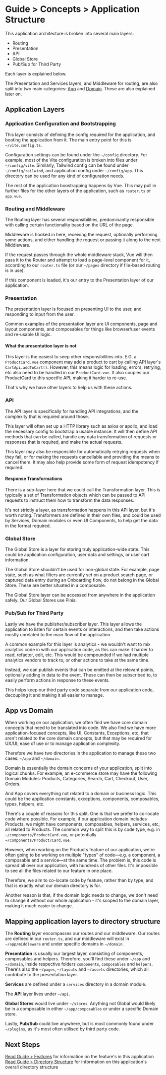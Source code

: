 # Guide > Concepts > Application Structure

This application architecture is broken into several main layers:

- Routing
- Presentation
- API
- Global Store
- Pub/Sub for Third Party

Each layer is explained below.

The Presentation and Services layers, and Middleware for routing, are also split into two main categories: 
[App](./src/app) and [Domain](./src/domain). These are also explained later on.

## Application Layers

### Application Configuration and Bootstrapping

This layer consists of defining the config required for the application, and booting the application from it.
The main entry point for this is `~/vite.config.ts`. 

Configuration settings can be found under the `~/config` directory. For example, most of the Vite configuration is broken
into files under `~/config/vite`. Similarly, Tailwind config can be found under `~/config/tailwind`, and application config 
under `~/config/app`. This directory can be used for any kind of configuration needs.

The rest of the application boostrapping happens by Vue. This may pull in further files for the other
layers of the application, such as `router.ts` or `app.vue`.

### Routing and Middleware

The Routing layer has several responsibilities, predominantly responsible with calling certain functionality based on
the URL of the page.

Middleware is hooked in here, receiving the request, optionally performing some actions, and either handling the request or
passing it along to the next Middleware.

If the request passes through the whole middleware stack, Vue will then pass it to the Router and attempt to load
a page-level component for it, according to our `router.ts` file (or our `~/pages` directory if file-based routing is in use).

If this component is loaded, it's our entry to the Presentation layer of our application.

### Presentation

The presentation layer is focused on presenting UI to the user, and responding to input from the user.

Common examples of the presentation layer are UI components, page and layout components, and composables for things like
browser/user events and re-usable UI logic.

#### What the presentation layer is not

This layer is the easiest to seep other responsibilities into. E.G. a `ProductCard.vue` component may add a product to cart by
calling API layer's `CartApi.addToCart()`. However, this means logic for loading, errors, retrying, etc also need to be
handled in our `ProductCard.vue`. It also couples our ProductCard to this specific API, making it harder to re-use.

That's why we have other layers to help us with these actions.

### API

The API layer is specifically for handling API integrations, and the complexity that is required around those.

This layer will often set up a HTTP library such as axios or apollo, and load the necessary config to bootstrap a usable
instance. It will then define API methods that can be called, handle any data transformation of requests or responses
that is required, and make the actual requests.

This layer may also be responsible for automatically retrying requests when they fail, or for making the requests cancellable
and providing the means to cancel them. It may also help provide some form of request idempotency if required.

#### Response Transformations

There is a sub-layer here that we could call the Transformation layer. This is typically a set of Transformation objects
which can be passed to API requests to instruct them how to transform the data responses.

It's not strictly a layer, as transformation happens in this API layer, but it's worth noting. Transformers are defined
in their own files, and could be used by Services, Domain modules or even UI Components, to help get the data in the format required.

### Global Store

The Global Store is a layer for storing truly application-wide state. This could be application configuration, user data 
and settings, or user cart information.

The Global Store shouldn't be used for non-global state. For example, page state, such as what filters are currently set
on a product search page, or captured data entry during an Onboarding flow, do not belong in the Global Store. These are
better situated in a composable.

The Global Store layer can be accessed from anywhere in the application safely. Our Global Stores use Pinia.

### Pub/Sub for Third Party

Lastly we have the publisher/subscriber layer. This layer allows the application to listen for certain events
or interactions, and then take actions mostly unrelated to the main flow of the application.

A common example for this layer is analytics - we wouldn't want to mix analytics code in with our application code,
as this can make it harder to read, refactor, edit, etc. This would be compounded if we had multiple analytics vendors
to track to, or other actions to take at the same time.

Instead, we can publish events that can be emitted at the relevant points, optionally adding in data to the event. These
can then be subscribed to, to easily perform actions in response to these events.

This helps keep our third party code separate from our application code, decoupling it and making it all easier to manage.

## App vs Domain

When working on our application, we often find we have core domain concepts that need to be translated into code. We 
also find we have more application-focused concepts, like UI, Constants, Exceptions, etc, that aren't related to the core domain concepts,
but that may be required for UX/UI, ease of use or to manage application complexity.

Therefore we have two directories in the application to manage these two cases: `~/app` and `~/domain`.

Domain is essentially the domain concerns of your application, split into logical chunks. For example, an e-commerce 
store may have the following Domain Modules: Products, Categories, Search, Cart, Checkout, User, Orders.

And App covers everything not related to a domain or business logic. This could be the application constants, exceptions,
components, composables, types, helpers, etc.

There's a couple of  reasons for this split. One is that we prefer to co-locate code where possible. For example, if our application domain includes
Products, we might have components, composables, helpers, services, etc, all related to Products. The common way to split
this is by code type, e.g. in `~/components/ProductCard.vue`, or potentially `~/components/Product/Card.vue`.

However, when working on the Products feature of our application, we're often going to be working on multiple "types" of
code—e.g. a component, a composable and a service—at the same time. The problem is, this code is spread all over our application,
with hundreds of other files. It's impossible to see all the files related to our feature in one place.

Therefore, we aim to co-locate code by feature, rather than by type, and that is exactly what our domain directory is for.

Another reason is that, if the domain logic needs to change, we don't need to change it without our whole application - it's scoped
to the domain layer, making it much easier to change.

## Mapping application layers to directory structure

The **Routing** layer encompasses our routes and our middleware. Our routes are defined in our `router.ts`, and our middleware
will exist in `~/app/middleware` and under specific domains in `~/domain`.

**Presentation** is usually our largest layer, consisting of components, composables and helpers. Therefore, you'll find these
under `~/app` and `~/domain`, inside respective folders `components`, `composables` and `helpers`. There's also the
`~/pages`, `~/layouts` and `~/assets` directories, which all contribute to the presentation layer.

**Services** are defined under a `services` directory in a domain module.

The **API** layer lives under `~/api`.

**Global Stores** would live under `~/stores`. Anything not Global would likely be in a composable in either `~/app/composables`
or under a specific Domain store.

Lastly, **Pub/Sub** could live anywhere, but is most commonly found under `~/plugins`, as it's most often utilised by
third party code.

## Next Steps

[Read Guide > Features](../2.%20Features/0.%20Overview.md) for information on the feature's in this application  
[Read Guide > Directory Structure](../3.%20Directory%20Structure/0.%20Overview.md) for information on this application's
overall directory structure

